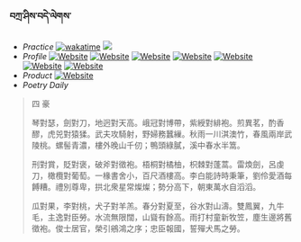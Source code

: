 ### བཀྲ་ཤིས་བདེ་ལེགས་ 
- _Practice_	[![wakatime](https://wakatime.com/badge/user/5043ee4a-e361-4607-9d47-d557f2005d05.svg)](https://wakatime.com/dashboard)	<a href="https://wakatime.com/@5043ee4a-e361-4607-9d47-d557f2005d05"><img src="https://wakatime.com/share/@IvanAXu/06501b1d-f434-4f2a-9524-dc2196223971.png" /></a> 
- _Profile_	[![Website](https://img.shields.io/website?label=&up_color=orange&up_message=Tianchi&url=https%3A%2F%2Fshields.io)](https://tianchi.aliyun.com/home/science/scienceDetail?userId=1095279182618)	[![Website](https://img.shields.io/website?label=&up_color=violet&up_message=AIstudio&url=https%3A%2F%2Fshields.io)](https://aistudio.baidu.com/aistudio/personalcenter/thirdview/979775)	[![Website](https://img.shields.io/website?label=&up_color=blue&up_message=Kaggle&url=https%3A%2F%2Fshields.io)](https://www.kaggle.com/ivanxu/)	[![Website](https://img.shields.io/website?label=&up_color=gay&up_message=Yuque&url=https%3A%2F%2Fshields.io)](https://www.yuque.com/ivanaxu)	[![Website](https://img.shields.io/website?label=&up_color=brown&up_message=Leetcode&url=https%3A%2F%2Fshields.io)](https://leetcode.cn/u/ivanaxu)	[![Website](https://img.shields.io/website?label=&up_color=red&up_message=Gitee&url=https%3A%2F%2Fshields.io)](https://gitee.com/IvanaXu)	[![Website](https://img.shields.io/website?label=&up_color=yellow&up_message=Monkeytype&url=https%3A%2F%2Fshields.io)](https://monkeytype.com/profile/IvanaXu) 
- _Product_	[![Website](https://img.shields.io/website?label=alpha&up_color=blue&up_message=EDA&url=https%3A%2F%2Fshields.io)](http://eda.tangjt.cn/) 
- _Poetry Daily_ 


> 四 豪
> 
> 琴對瑟，劍對刀，地迥對天高。峨冠對博帶，紫綬對緋袍。煎異茗，酌香醪，虎兕對猿猱。武夫攻騎射，野婦務蠶繅。秋雨一川淇澳竹，春風兩岸武陵桃。螺髻青濃，樓外晚山千仞；鴨頭綠膩，溪中春水半篙。
> 
> 刑對賞，貶對褒，破斧對徵袍。梧桐對橘柚，枳棘對蓬蒿。雷煥劍，呂虔刀，橄欖對葡萄。一椽書舍小，百尺酒樓高。李白能詩時秉筆，劉伶愛酒每餺糟。禮別尊卑，拱北衆星常燦燦；勢分高下，朝東萬水自滔滔。
> 
> 瓜對果，李對桃，犬子對羊羔。春分對夏至，谷水對山濤。雙鳳翼，九牛毛，主逸對臣勞。水流無限闊，山聳有餘高。雨打村童新牧笠，塵生邊將舊徵袍。俊士居官，榮引鵷鴻之序；忠臣報國，誓殫犬馬之勞。
>
